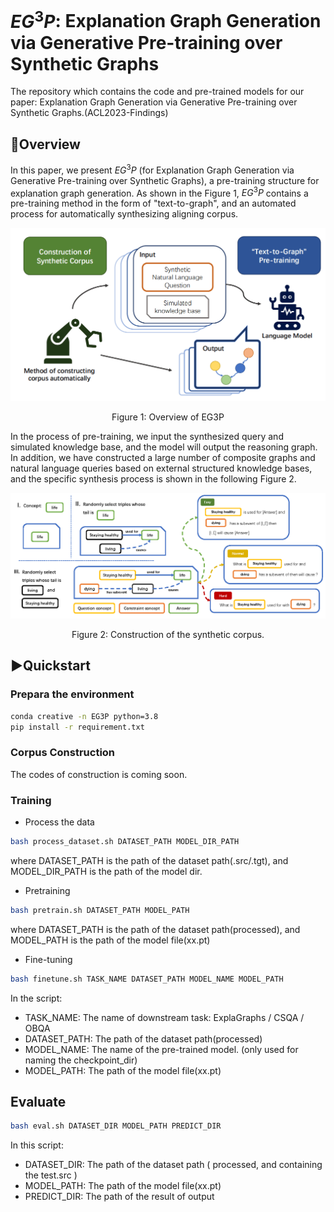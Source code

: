 # $EG^3P$: Explanation Graph Generation via Generative Pre-training over Synthetic Graphs
The repository which contains the code and pre-trained models for our paper: Explanation Graph Generation via Generative Pre-training over Synthetic Graphs.(ACL2023-Findings)

## 📑Overview

In this paper, we present $EG^3P$ (for Explanation Graph Generation via Generative Pre-training over Synthetic Graphs), a pre-training structure for explanation graph generation. As shown in the Figure 1, $EG^3P$ contains a pre-training method in the form of "text-to-graph", and an automated process for automatically synthesizing aligning corpus.

![Figure 1](overview.png)

<center>Figure 1: Overview of EG3P</center>

In the process of pre-training, we input the synthesized query and simulated knowledge base, and the model will output the reasoning graph. In addition, we have constructed a large number of composite graphs and natural language queries based on external structured knowledge bases, and the specific synthesis process is shown in the following Figure 2.

![](./corpus_construction.png)

<center>Figure 2: Construction of the synthetic corpus.</center>

## ▶︎Quickstart

### Prepara the environment

```bash
conda creative -n EG3P python=3.8 
pip install -r requirement.txt
```


### Corpus Construction



The codes of construction is coming soon.



### Training
* Process the data

```bash
bash process_dataset.sh DATASET_PATH MODEL_DIR_PATH
```

where DATASET_PATH is the path of the dataset path(.src/.tgt), and MODEL_DIR_PATH is the path of the model dir.

* Pretraining


```bash
bash pretrain.sh DATASET_PATH MODEL_PATH
```

where DATASET_PATH is the path of the dataset path(processed), and MODEL_PATH is the path of the model file(xx.pt)

* Fine-tuning

```bash
bash finetune.sh TASK_NAME DATASET_PATH MODEL_NAME MODEL_PATH 
```

In the script:

* TASK_NAME: The name of downstream task: ExplaGraphs / CSQA / OBQA
* DATASET_PATH: The path of the dataset path(processed)
* MODEL_NAME: The name of the pre-trained model. (only used for naming the checkpoint_dir)
* MODEL_PATH: The path of the model file(xx.pt)

## Evaluate

``` bash
bash eval.sh DATASET_DIR MODEL_PATH PREDICT_DIR
```

In this script: 

- DATASET_DIR: The path of the dataset path ( processed, and containing the test.src )
- MODEL_PATH: The path of the model file(xx.pt)
- PREDICT_DIR: The path of the result of output
